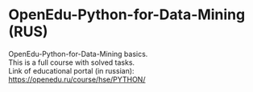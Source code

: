# OpenEdu-Python-for-Data-Mining (RUS)
OpenEdu-Python-for-Data-Mining basics.  
This is a full course with solved tasks.  
Link of educational portal (in russian): https://openedu.ru/course/hse/PYTHON/
